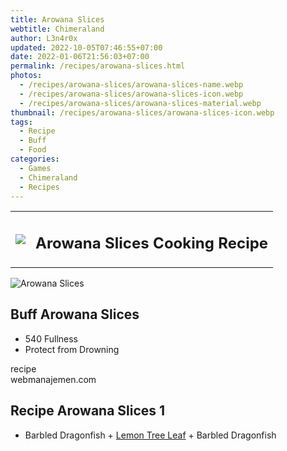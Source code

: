```yaml
---
title: Arowana Slices
webtitle: Chimeraland
author: L3n4r0x
updated: 2022-10-05T07:46:55+07:00
date: 2022-01-06T21:56:03+07:00
permalink: /recipes/arowana-slices.html
photos:
  - /recipes/arowana-slices/arowana-slices-name.webp
  - /recipes/arowana-slices/arowana-slices-icon.webp
  - /recipes/arowana-slices/arowana-slices-material.webp
thumbnail: /recipes/arowana-slices/arowana-slices-icon.webp
tags:
  - Recipe
  - Buff
  - Food
categories:
  - Games
  - Chimeraland
  - Recipes
---
```


<section id="bootstrap-wrapper"><link rel="stylesheet" href="https://cdn.statically.io/gh/dimaslanjaka/Web-Manajemen/40ac3225/css/bootstrap-4.5-wrapper.css"/><div class="row mb-2"><div class="col-md-12 mb-2"><table class="table" id="post-info"><tbody><tr><td><img class="d-inline-block me-2" src="/chimeraland/recipes/arowana-slices/arowana-slices-icon.webp" width="auto" height="auto"/></td><td><h1 class="fs-5">Arowana Slices Cooking Recipe</h1></td></tr></tbody></table></div></div><div class="card mb-2"><div class="row g-0"><div class="col-sm-4 position-relative mb-2"><img src="/chimeraland/recipes/arowana-slices/arowana-slices-material.webp" class="card-img fit-cover w-100 h-100" alt="Arowana Slices" data-fancybox="true"/></div><div class="col-sm-8 mb-2"><div class="card-body"><h2 class="card-title fs-5">Buff Arowana Slices</h2><div class="card-text"><ul><li>540 Fullness</li><li>Protect from Drowning</li></ul></div><span class="badge rounded-pill bg-dark">recipe</span></div><div class="card-footer text-end text-muted">webmanajemen.com</div></div></div></div><div class="row mb-2"><div class="col-12 col-lg-6 recipe-item mb-2"><div class="card"><div class="card-body"><h2 class="card-title fs-5">Recipe Arowana Slices 1</h2><div class="card-text"><ul><li>Barbled Dragonfish<span> + </span><a class="text-decoration-none" href="/chimeraland/materials/lemon-tree-leaf.html">Lemon Tree Leaf</a><span> + </span>Barbled Dragonfish</li></ul></div></div></div></div></div></section>